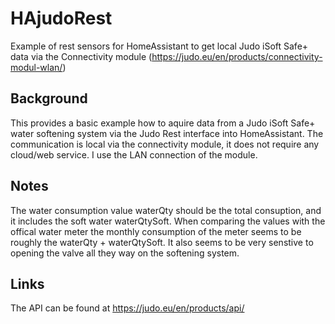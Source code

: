 # HAjudoRest

Example of rest sensors for HomeAssistant to get local Judo iSoft Safe+ data via the Connectivity module (https://judo.eu/en/products/connectivity-modul-wlan/)

## Background

This provides a basic example how to aquire data from a Judo iSoft Safe+ water softening system via the Judo Rest interface into HomeAssistant.
The communication is local via the connectivity module, it does not require any cloud/web service. I use the LAN connection of the module.

## Notes

The water consumption value waterQty should be the total consuption, and it includes the soft water waterQtySoft. When comparing the values with the offical water meter the monthly consumption of the meter seems to be roughly the waterQty + waterQtySoft. It also seems to be very senstive to opening the valve all they way on the softening system.

## Links

The API can be found at https://judo.eu/en/products/api/
